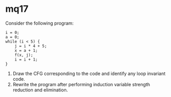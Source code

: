 # mq17

Consider the following program:

```
i = 0;
a = 0;
while (i < 5) {
	j = i * 4 + 5;
	x = a + 1;
	f(x, j);
	i = i + 1;
}
```

1. Draw the CFG corresponding to the code and identify any loop invariant code.
1. Rewrite the program after performing induction variable strength reduction and elimination.
